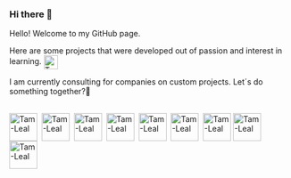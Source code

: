 ### Hi there 👋

Hello! 
Welcome to my GitHub page.

Here are some projects that were developed out of passion and interest in learning. <a href="https://www.linkedin.com/in/tamerleal/" target="_blank" rel="noopener noreferrer"> <img align="center" alt="Tam-Leal" height="25" width="25" href="https://www.w3schools.com/" src="https://cdn.jsdelivr.net/gh/devicons/devicon/icons/linkedin/linkedin-original.svg" > </a>

I am currently consulting for companies on custom projects. 
Let´s do something together?🚀


<div style="display: inline_block"><br>
<img align="center" alt="Tam-Leal" height="50" width="50" src="https://cdn.jsdelivr.net/gh/devicons/devicon/icons/python/python-original.svg">&nbsp
<img align="center" alt="Tam-Leal" height="50" width="50" src="https://cdn.jsdelivr.net/gh/devicons/devicon/icons/r/r-original.svg">&nbsp
<img align="center" alt="Tam-Leal" height="50" width="50" src="https://cdn.jsdelivr.net/gh/devicons/devicon/icons/pandas/pandas-original-wordmark.svg">&nbsp
<img align="center" alt="Tam-Leal" height="50" width="50" src="https://cdn.jsdelivr.net/gh/devicons/devicon/icons/minitab/minitab-original.svg">&nbsp
<img align="center" alt="Tam-Leal" height="50" width="50" src="https://cdn.jsdelivr.net/gh/devicons/devicon/icons/firebase/firebase-plain-wordmark.svg">&nbsp
<img align="center" alt="Tam-Leal" height="50" width="50" src="https://cdn.jsdelivr.net/gh/devicons/devicon/icons/flask/flask-original-wordmark.svg">&nbsp
<img align="center" alt="Tam-Leal" height="50" width="50" src="https://cdn.jsdelivr.net/gh/devicons/devicon/icons/microsoftsqlserver/microsoftsqlserver-plain-wordmark.svg">
<img align="center" alt="Tam-Leal" height="50" width="50"  src="https://cdn.jsdelivr.net/gh/devicons/devicon/icons/docker/docker-original-wordmark.svg">&nbsp
<img align="center" alt="Tam-Leal" height="50" width="50" 
          
          

</div>
          
